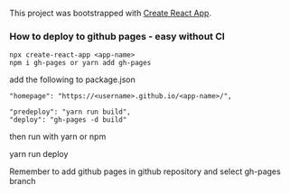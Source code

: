 This project was bootstrapped with [Create React App](https://github.com/facebook/create-react-app).

### How to deploy to github pages - easy without CI

    npx create-react-app <app-name>
    npm i gh-pages or yarn add gh-pages

add the following to package.json

    "homepage": "https://<username>.github.io/<app-name>/",

    "predeploy": "yarn run build",
    "deploy": "gh-pages -d build"

then run with yarn or npm
  
 yarn run deploy

Remember to add github pages in github repository and select gh-pages branch

